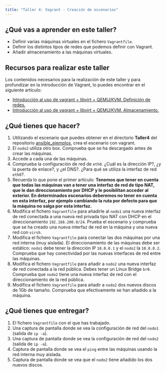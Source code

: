 ```yaml
---
title: "Taller 4: Vagrant - Creación de escenarios"
---
```


## ¿Qué vas a aprender en este taller?

* Definir varias máquinas virtuales en el fichero `Vagrantfile`.
* Definir los distintos tipos de redes que podemos definir con Vagrant.
* Añadir almacenamiento a las máquinas virtuales.

## Recursos para realizar este taller

Los contenidos necesarios para la realización de este taller y para profundizar en la introducción de Vagrant, lo puedes encontrar en el siguiente artículo:

* [Introducción al uso de vagrant + libvirt + QEMU/KVM. Definición de redes.](https://www.josedomingo.org/pledin/2021/10/introduccion-vagrant-libvirt-redes/)
* [Introducción al uso de vagrant + libvirt + QEMU/KVM. Almacenamiento.](https://www.josedomingo.org/pledin/2021/10/introduccion-vagrant-libvirt-almacenamiento/)

## ¿Qué tienes que hacer?

1. Utilizando el escenario que puedes obtener en el directorio **Taller4** del repositorio [ansible_ejemplos](https://github.com/josedom24/ansible_ejemplos), crea el escenario con vagrant.
2. El `nodo2` utiliza otro box. Comprueba que se ha descargado antes de crear las máquinas.
3. Accede a cada una de las máquinas.
4. Comprueba la configuración de red de `eth0`. ¿Cuál es la dirección IP?, ¿y la puerta de enlace?, y ¿el DNS?. ¿Para qué se utiliza la interfaz de red `eth0`?.
5. Recuerda lo que pone el primer artículo: **Tenemos que tener en cuenta que todas las máquinas van a tener una interfaz de red de tipo NAT, que le dan direccionamiento por DHCP y le posibilitan acceder al exterior. En determinados escenarios deberemos no tener en cuenta en esta interfaz, por ejemplo cambiando la ruta por defecto para que la máquina no salga por esta interfaz.**
6. Modifica el fichero `Vagrantfile` para añadirle al `nodo1` una nueva interfaz de red conectada a una nueva red privada tipo NAT con DHCP en el direccionamiento `192.168.200.0/24`. Prueba el escenario y comprueba que se ha creado una nueva interfaz de red en la máquina y una nueva red con `virsh`.
7. Modifica el fichero `Vagrantfile` para conectar las dos máquinas por una red interna (muy aislada). El direccionamiento de las máquinas debe ser estático: `nodo1` debe tener la dirección IP `10.0.0.1` y el `nodo2` la `10.0.0.2`. Comprueba que hay conectividad por las nuevas interfaces de red entre las máquinas.
8. Modifica el fichero `Vagrantfile` para añadir a `nodo2` una nueva interfaz de red conectada a la red pública. Debes tener un Linux Bridge `br0`. Comprueba que `nodo2` tiene una nueva interfaz de red con el direccionamiento de la red pública.
9. Modifica el fichero `Vagrantfile` para añadir a `nodo2` dos nuevos discos de 1Gb de tamaño. Comprueba que efectivamente se han añadido a la máquina. 

 
## ¿Qué tienes que entregar?

1. El fichero `Vagrantfile` con el que has trabajado.
2. Una captura de pantalla donde se vea la configuración de red del `nodo1` (salida de `ip -a`).
3. Una captura de pantalla donde se vea la configuración de red del `nodo2` (salida de `ip -a`).
4. Captura de pantalla donde se vea el `ping` entre las máquinas usando la red interna muy aislada.
5. Captura de pantalla donde se vea que el `nodo2` tiene añadido los dos nuevos discos.
